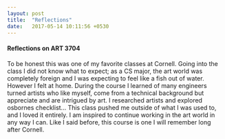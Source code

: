 ```yaml
---
layout: post
title:  "Reflections"
date:   2017-05-14 10:11:56 +0530
---
```


#### Reflections on ART 3704

To be honest this was one of my favorite classes at Cornell. Going into the class I did not know what to expect; as a CS major, the art world was completely foreign and I was expecting to feel like a fish out of water. However I felt at home. During the course I learned of many engineers turned artists who like myself, come from a technical background but appreciate and are intrigued by art. I researched artists and explored osbornes checklist... This class pushed me outside of what I was used to, and I loved it entirely. I am inspired to continue working in the art world in any way I can. Like I said before, this course is one I will remember long after Cornell. 
